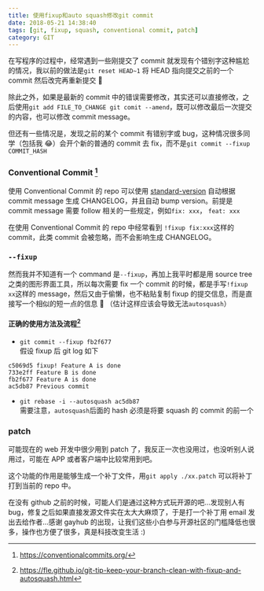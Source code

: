 ```yaml
---
title: 使用fixup和auto squash修改git commit
date: 2018-05-21 14:38:40
tags: [git, fixup, squash, conventional commit, patch]
category: GIT
---
```


在写程序的过程中，经常遇到一些刚提交了 commit 就发现有个错别字这种尴尬的情况，我以前的做法是`git reset HEAD~1` 将 HEAD 指向提交之前的一个 commit 然后改完再重新提交 ‍🤦‍

除此之外，如果是最新的 commit 中的错误需要修改，其实还可以直接修改，之后使用`git add FILE_TO_CHANGE git comit --amend`，既可以修改最后一次提交的内容，也可以修改 commit message。

但还有一些情况是，发现之前的某个 commit 有错别字或 bug，这种情况很多同学（包括我 😂）会开个新的普通的 commit 去 fix，而不是`git commit --fixup COMMIT_HASH`

### Conventional Commit [^1]

使用 Conventional Commit 的 repo 可以使用 [standard-version](https://github.com/conventional-changelog/standard-version) 自动根据 commit message 生成 CHANGELOG，并且自动 bump version。前提是 commit message 需要 follow 相关的一些规定，例如`fix: xxx`， `feat: xxx`

在使用 Conventional Commit 的 repo 中经常看到 `!fixup fix:xxx`这样的 commit，此类 commit 会被忽略，而不会影响生成 CHANGELOG。

### `--fixup`

然而我并不知道有一个 command 是`--fixup`，再加上我平时都是用 source tree 之类的图形界面工具，所以每次需要 fix 一个 commit 的时候，都是手写`!fixup xx`这样的 message，然后又由于偷懒，也不粘贴复制 fixup 的提交信息，而是直接写一个相似的短一点的信息 🤦‍ （估计这样应该会导致无法`autosquash`）

#### 正确的使用方法及流程[^2]

- `git commit --fixup fb2f677`  
  假设 fixup 后 git log 如下

```
c5069d5 fixup! Feature A is done
733e2ff Feature B is done
fb2f677 Feature A is done
ac5db87 Previous commit
```

- `git rebase -i --autosquash ac5db87`  
  需要注意，`autosquash`后面的 hash 必须是将要 squash 的 commit 的前一个

### patch

可能现在的 web 开发中很少用到 patch 了，我反正一次也没用过，也没听别人说用过，可能在 APP 或者客户端中比较常用到吧。

这个功能的作用是能够生成一个补丁文件，用`git apply ./xx.patch` 可以将补丁打到当前的 repo 中。

在没有 github 之前的时候，可能人们是通过这种方式玩开源的吧…发现别人有 bug，修复之后如果直接发源文件实在太大大麻烦了，于是打一个补丁用 email 发出去给作者…感谢 gayhub 的出现，让我们这些小白参与开源社区的门槛降低也很多，操作也方便了很多，真是科技改变生活 :)

[^1]: https://conventionalcommits.org/
[^2]: https://fle.github.io/git-tip-keep-your-branch-clean-with-fixup-and-autosquash.html
[^3]: https://www.jianshu.com/p/e5d801b936b6
